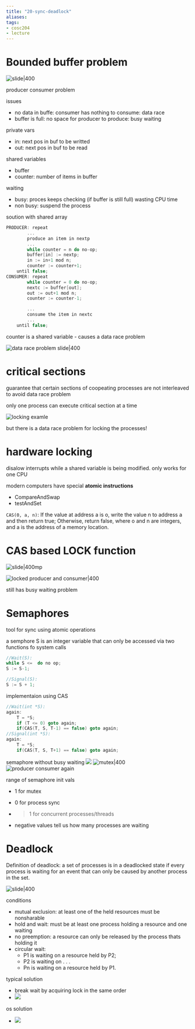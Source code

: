 ```yaml
---
title: "20-sync-deadlock"
aliases: 
tags: 
- cosc204
- lecture
---
```


# Bounded buffer problem
![slide|400](https://i.imgur.com/tdAllKY.png)

producer consumer problem

issues
- no data in buffe: consumer has nothing to consume: data race
- buffer is full: no space for producer to produce: busy waiting

private vars
- in: next pos in buf to be writted
- out: next pos in buf to be read

shared variables
- buffer
- counter: number of items in buffer

waiting
- busy: proces keeps checking (if buffer is still full) wasting CPU time
- non busy: suspend the process 

soution with shared array
```c
PRODUCER: repeat 
		...
		produce an item in nextp 
		...
		while counter = n do no-op;
		buffer[in] := nextp;
		in := in+1 mod n;
		counter := counter+1;
	until false;	
CONSUMER: repeat 
		while counter = 0 do no-op;
		nextc := buffer[out];
		out := out+1 mod n;
		counter := counter-1;

		...
		consume the item in nextc 
		...
	until false;
```

counter is a shared variable - causes a data race problem

![data race problem slide|400](https://i.imgur.com/qIz6FGU.png)

# critical sections
guarantee that certain sections of coopeating processes are not interleaved to avoid data race problem

only one process can execute critical section at a time

![locking examle](https://i.imgur.com/YTqizzt.png)

but there is a data race problem for locking the processes!

# hardware locking
disalow interrupts while a shared variable is being modified. only works for one CPU

modern computers have special **atomic instructions**
- CompareAndSwap
- testAndSet

`CAS(0, a, n)`: If the value at address a is o, write the value n to address a and then return true; Otherwise, return false, where o and n are integers, and a is the address of a memory location.

# CAS based LOCK function
![slide|400mp](https://i.imgur.com/aeS3HGS.png)

![locked producer and consumer|400](https://i.imgur.com/LQfdIVC.png)

still has busy waiting problem

# Semaphores
tool for sync using atomic operations

a semphore S is an integer variable that can only be accessed via two functions fo system calls

``` c
//Wait(S): 
while S <=  do no op;
S := S-1;

//Signal(S):
S := S + 1;
```

implementaion using CAS
``` c
//Wait(int *S): 
again: 
	T = *S;
	if (T <= 0) goto again;
	if(CAS(T, S, T-1) == false) goto again;
//Signal(int *S): 
again: 
	T = *S;
	if(CAS(T, S, T+1) == false) goto again;	

```

semaphore without busy waiting ![](https://i.imgur.com/bLzY5q3.png)
![mutex|400](https://i.imgur.com/fkBl7PR.png)
![producer consumer again](https://i.imgur.com/ZN8bonW.png)

range of semaphore init vals
- 1 for mutex
- 0 for process sync
- >1 for concurrent processes/threads

- negative values tell us how many processes are waiting

# Deadlock
Definition of deadlock: a set of processes is in a deadlocked state if every process is waiting for an event that can only be caused by another process in the set.

![slide|400](https://i.imgur.com/XTSVwVI.png)

conditions
- mutual exclusion: at least one of the held resources must be nonsharable
- hold and wait: must be at least one process holding a resource and one waiting
- no preemption: a resource can only be released by the process thats holding it
- circular wait: 
	- P1 is waiting on a resource held by P2; 
	- P2 is waiting on . . . 
	- Pn is waiting on a resource held by P1.

typical solution
- break wait by acquiring lock in the same order
- ![](https://i.imgur.com/tDCTXWu.png)

os solution
- ![](https://i.imgur.com/1qHM2w0.png)
